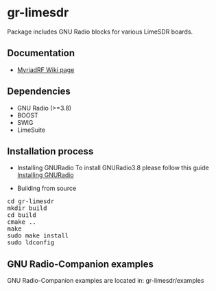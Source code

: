 # gr-limesdr

Package includes GNU Radio blocks for various LimeSDR boards.

## Documentation

* [MyriadRF Wiki page](https://wiki.myriadrf.org/Gr-limesdr_Plugin_for_GNURadio)

## Dependencies
 
* GNU Radio (>=3.8)
* BOOST
* SWIG
* LimeSuite

## Installation process

* Installing GNURadio
To install GNURadio3.8 please follow this guide [Installing GNURadio](https://wiki.gnuradio.org/index.php/InstallingGR)

* Building from source
<pre>
cd gr-limesdr
mkdir build
cd build
cmake ..
make
sudo make install
sudo ldconfig
</pre>

## GNU Radio-Companion examples

GNU Radio-Companion examples are located in:
gr-limesdr/examples
